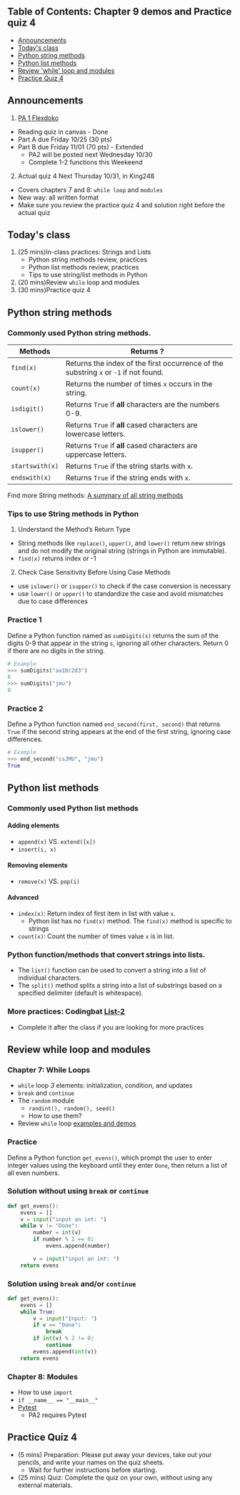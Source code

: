 ## Table of Contents: Chapter 9 demos and Practice quiz 4

- [Announcements](#announcements)
- [Today's class](#todays-class)
- [Python string methods](#practices-python-string-methods)
- [Python list methods](#practices-python-list-methods)
- [Review 'while' loop and modules](#review-while-loop-and-modules)
- [Practice Quiz 4](#practice-quiz-4)

## Announcements
1. [PA 1 Flexdoko](https://w3.cs.jmu.edu/cs149/f24/pa/pa1/)
- Reading quiz in canvas - Done
- Part A due Friday 10/25 (30 pts)
- Part B due Friday 11/01 (70 pts) - Extended
  - PA2 will be posted next Wednesday 10/30
  - Complete 1-2 functions this Weekeend
2. Actual quiz 4 Next Thursday 10/31, in King248
- Covers chapters 7 and 8: `while loop` and `modules`
- New way: all written format
- Make sure you review the practice quiz 4 and solution right before the actual quiz


## Today's class
1. (25 mins)In-class practices: Strings and Lists
   - Python string methods review, practices
   - Python list methods review, practices
   - Tips to use string/list methods in Python
2. (20 mins)Review `while` loop and modules
3. (30 mins)Practice quiz 4

## Python string methods
### Commonly used Python string methods.

| Methods	      | Returns ?	|
| -----------   | --------------- |
|`find(x)`      | Returns the index of the first occurrence of the substring `x` or `-1` if not found. |
|`count(x)`     | Returns the number of times `x` occurs in the string. |
|`isdigit()`    | Returns `True` if **all** characters are the numbers 0-9.|
|`islower()`    | Returns `True` if **all** cased characters are lowercase letters.|
|`isupper()`    | Returns `True` if **all** cased characters are uppercase letters.|
|`startswith(x)`| Returns `True` if the string starts with `x`.|
|`endswith(x)`  | Returns `True` if the string ends with `x`.|

Find more String methods: [A summary of all string methods](https://docs.python.org/3/library/stdtypes.html#string-methods)

### Tips to use String methods in Python
1. Understand the Method’s Return Type
- String methods like `replace()`, `upper()`, and `lower()` return new strings and do not modify the original string (strings in Python are immutable).
- `find(x)` returns index or -1
2. Check Case Sensitivity Before Using Case Methods
- use `islower()` or `isupper()` to check if the case conversion is necessary
- use `lower()` or `upper()` to standardize the case and avoid mismatches due to case differences

### Practice 1
Define a Python function named as `sumDigits(s)` returns the sum of the digits 0-9 that appear in the string `s`, ignoring all other characters. Return 0 if there are no digits in the string.

```py
# Example
>>> sumDigits("aa1bc2d3")
6
>>> sumDigits("jmu")
0
```

### Practice 2
Define a Python function named `end_second(first, second)` that returns `True` if the second string appears at the end of the first string, ignoring case differences.

```py
# Example
>>> end_second("csJMU", "jmu")
True
```

## Python list methods
### Commonly used Python list methods
#### Adding elements
- `append(x)` VS. `extend([x])`
- `insert(i, x)`
#### Removing elements
- `remove(x)` VS. `pop(i)`
#### Advanced
- `index(x)`: Return index of first item in list with value `x`.
  - Python list has no `find(x)` method. The `find(x)` method is specific to strings
- `count(x)`: Count the number of times value `x` is in list.

### Python function/methods that convert strings into lists.
- The `list()` function can be used to convert a string into a list of individual characters.
- The `split()` method splits a string into a list of substrings based on a specified delimiter (default is whitespace).

### More practices: Codingbat [List-2](https://codingbat.com/python/List-2)
- Complete it after the class if you are looking for more practices

## Review while loop and modules
### Chapter 7: While Loops
-  `while` loop *3* elements: initialization, condition, and updates
-  `break` and `continue`
-  The `random` module
   -  `randint(), random(), seed()`
   -  How to use them?
-  Review `while` loop [examples and demos](https://duanzhuojun.github.io/cs149_Fa24_Duan/chapter_7_preview.html#demo-while-loop)

### Practice
Define a Python function `get_evens()`, which prompt the user to enter integer values using the keyboard until they enter `Done`, then return a list of all even numbers.

### Solution without using `break` or `continue`

```python
def get_evens():
    evens = []
    v = input("input an int: ")
    while v != "Done":
        number = int(v)
        if number % 2 == 0:
            evens.append(number)

        v = input("input an int: ")
    return evens
```

### Solution using `break` and/or `continue`

```python
def get_evens():
    evens = []
    while True:
        v = input("Input: ")
        if v == "Done":
            break
        if int(v) % 2 != 0:
            continue
        evens.append(int(v))
    return evens
```
### Chapter 8: Modules
- How to use `import`
- `if __name__ == "__main__"`
- [Pytest](https://w3.cs.jmu.edu/cs149/f24/info/pytest/)
  - PA2 requires Pytest

## Practice Quiz 4

- (5 mins) Preparation: Please put away your devices, take out your pencils, and write your names on the quiz sheets.
  - Wait for further instructions before starting.
- (25 mins) Quiz: Complete the quiz on your own, without using any external materials.
